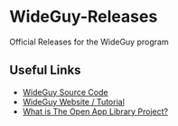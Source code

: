 # WideGuy-Releases
Official Releases for the WideGuy program

## Useful Links

- [WideGuy Source Code](https://gitlab.com/Open-App-Library/WideGuy)
- [WideGuy Website / Tutorial](https://openapplibrary.org/project/wideguy)
- [What is The Open App Library Project?](https://openapplibrary.org/about/)
